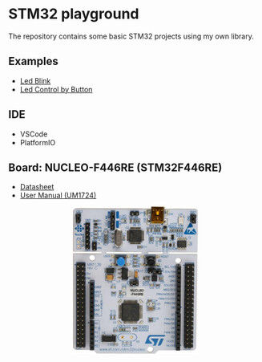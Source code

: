 # STM32 playground
The repository contains some basic STM32 projects using my own library.


## Examples
* [Led Blink](./examples/led_blink/README.md)
* [Led Control by Button](./examples/led_control_by_button/README.md)

## IDE
* VSCode
* PlatformIO

## Board: NUCLEO-F446RE (STM32F446RE)
* [Datasheet](./datasheet/stm32f446re.pdf)
* [User Manual (UM1724)](./datasheet/UM1724_user_manual.pdf)

<p align='center'>
    <img src="./img/STM32F446RE.png" width="50%" />
</p>